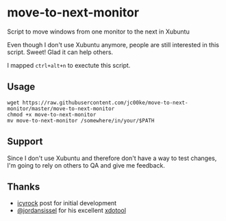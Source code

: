 # move-to-next-monitor

Script to move windows from one monitor to the next in Xubuntu

Even though I don't use Xubuntu anymore, people are still interested
in this script. Sweet! Glad it can help others.

I mapped `ctrl+alt+n` to exectute this script.

## Usage

```
wget https://raw.githubusercontent.com/jc00ke/move-to-next-monitor/master/move-to-next-monitor
chmod +x move-to-next-monitor
mv move-to-next-monitor /somewhere/in/your/$PATH
```


## Support

Since I don't use Xubuntu and therefore don't have a way to test changes, I'm going to rely on others to QA and give me feedback.

## Thanks

* [icyrock](http://icyrock.com/blog/2012/05/xubuntu-moving-windows-between-monitors/) post for initial development
* [@jordansissel](https://github.com/jordansissel) for his excellent [xdotool](https://github.com/jordansissel/xdotool)
